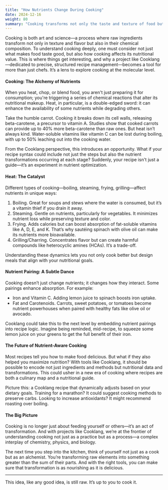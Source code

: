 ```yaml
---
title: "How Nutrients Change During Cooking"
date: 2024-12-16
weight: 80
summary: "Cooking transforms not only the taste and texture of food but also its nutrients, and with tools like Cooklang, we can optimize recipes for both flavor and nutrition."
---
```


Cooking is both art and science—a process where raw ingredients transform not only in texture and flavor but also in their chemical composition. To understand cooking deeply, one must consider not just what makes food taste good, but also how cooking affects its nutritional value. This is where things get interesting, and why a project like Cooklang—dedicated to precise, structured recipe management—becomes a tool for more than just chefs. It’s a lens to explore cooking at the molecular level.

#### Cooking: The Alchemy of Nutrients
When you heat, chop, or blend food, you aren't just preparing it for consumption; you're triggering a series of chemical reactions that alter its nutritional makeup. Heat, in particular, is a double-edged sword: it can enhance the availability of some nutrients while degrading others.

Take the humble carrot. Cooking it breaks down its cell walls, releasing beta-carotene, a precursor to vitamin A. Studies show that cooked carrots can provide up to 40% more beta-carotene than raw ones. But heat isn’t always kind. Water-soluble vitamins like vitamin C can be lost during boiling, with up to 50% leaching out into the cooking water.

From the Cooklang perspective, this introduces an opportunity. What if your recipe syntax could include not just the steps but also the nutrient transformations occurring at each stage? Suddenly, your recipe isn't just a guide—it’s an experiment in nutrient optimization.

#### Heat: The Catalyst
Different types of cooking—boiling, steaming, frying, grilling—affect nutrients in unique ways:

1. Boiling. Great for soups and stews where the water is consumed, but it’s a vitamin thief if you drain it away.
2. Steaming. Gentle on nutrients, particularly for vegetables. It minimizes nutrient loss while preserving texture and color.
3. Frying. Adds calories but can boost absorption of fat-soluble vitamins like A, D, E, and K. That’s why sautéing spinach with olive oil can make its nutrients more bioavailable.
4. Grilling/Charring. Concentrates flavor but can create harmful compounds like heterocyclic amines (HCAs). It’s a trade-off.

Understanding these dynamics lets you not only cook better but design meals that align with your nutritional goals.

#### Nutrient Pairing: A Subtle Dance
Cooking doesn’t just change nutrients; it changes how they interact. Some pairings enhance absorption. For example:
- Iron and Vitamin C. Adding lemon juice to spinach boosts iron uptake.
- Fat and Carotenoids. Carrots, sweet potatoes, or tomatoes become nutrient powerhouses when paired with healthy fats like olive oil or avocado.

Cooklang could take this to the next level by embedding nutrient pairings into recipe logic. Imagine being reminded, mid-recipe, to squeeze some lemon juice on your greens to get the full benefit of their iron.

#### The Future of Nutrient-Aware Cooking
Most recipes tell you how to make food delicious. But what if they also helped you maximize nutrition? With tools like Cooklang, it should be possible to encode not just ingredients and methods but nutritional data and transformations. This could usher in a new era of cooking where recipes are both a culinary map and a nutritional guide.

Picture this: a Cooklang recipe that dynamically adjusts based on your dietary goals. Training for a marathon? It could suggest cooking methods to preserve carbs. Looking to increase antioxidants? It might recommend roasting over boiling.

#### The Big Picture
Cooking is no longer just about feeding yourself or others—it’s an act of transformation. And with projects like Cooklang, we’re at the frontier of understanding cooking not just as a practice but as a process—a complex interplay of chemistry, physics, and biology.

The next time you step into the kitchen, think of yourself not just as a cook but as an alchemist. You’re transforming raw elements into something greater than the sum of their parts. And with the right tools, you can make sure that transformation is as nourishing as it is delicious.

---

This idea, like any good idea, is still raw. It’s up to you to cook it.
